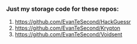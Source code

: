 ### Just my storage code for these repos:
1. https://github.com/EvanTeSecond/HackGuessr
2. https://github.com/EvanTeSecond/Krypton
3. https://github.com/EvanTeSecond/Voidsent
